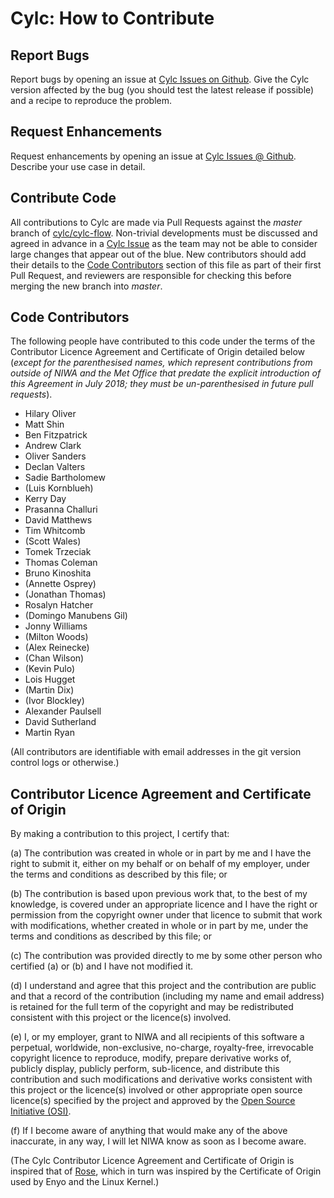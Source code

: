 # Cylc: How to Contribute

## Report Bugs

Report bugs by opening an issue at [Cylc Issues on
Github](https://github.com/cylc/cylc-flow/issues). Give the Cylc version
affected by the bug (you should test the latest release if possible) and a
recipe to reproduce the problem.

## Request Enhancements

Request enhancements by opening an issue at [Cylc Issues @
Github](https://github.com/cylc/cylc-flow/issues). Describe your use case in
detail.

## Contribute Code

All contributions to Cylc are made via Pull Requests against the *master*
branch of [cylc/cylc-flow](https://github.com/cylc/cylc-flow). Non-trivial
developments must be discussed and agreed in advance in a [Cylc
Issue](https://github.com/cylc/cylc-flow/issues) as the team may not be able to
consider large changes that appear out of the blue. New contributors should
add their details to the [Code Contributors](#code-contributors) section of
this file as part of their first Pull Request, and reviewers are responsible
for checking this before merging the new branch into *master*.

## Code Contributors

The following people have contributed to this code under the terms of
the Contributor Licence Agreement and Certificate of Origin detailed
below (_except for the parenthesised names, which represent contributions
from outside of NIWA and the Met Office that predate the explicit introduction
of this Agreement in July 2018; they must be un-parenthesised in future pull
requests_).

 - Hilary Oliver
 - Matt Shin
 - Ben Fitzpatrick
 - Andrew Clark
 - Oliver Sanders
 - Declan Valters
 - Sadie Bartholomew
 - (Luis Kornblueh)
 - Kerry Day
 - Prasanna Challuri
 - David Matthews
 - Tim Whitcomb
 - (Scott Wales)
 - Tomek Trzeciak
 - Thomas Coleman
 - Bruno Kinoshita
 - (Annette Osprey)
 - (Jonathan Thomas)
 - Rosalyn Hatcher
 - (Domingo Manubens Gil)
 - Jonny Williams
 - (Milton Woods)
 - (Alex Reinecke)
 - (Chan Wilson)
 - (Kevin Pulo)
 - Lois Hugget
 - (Martin Dix)
 - (Ivor Blockley)
 - Alexander Paulsell
 - David Sutherland
 - Martin Ryan

(All contributors are identifiable with email addresses in the git version
control logs or otherwise.)

## Contributor Licence Agreement and Certificate of Origin

By making a contribution to this project, I certify that:

(a) The contribution was created in whole or in part by me and I have
    the right to submit it, either on my behalf or on behalf of my
    employer, under the terms and conditions as described by this file;
    or

(b) The contribution is based upon previous work that, to the best of
    my knowledge, is covered under an appropriate licence and I have
    the right or permission from the copyright owner under that licence
    to submit that work with modifications, whether created in whole or
    in part by me, under the terms and conditions as described by
    this file; or

(c) The contribution was provided directly to me by some other person
    who certified (a) or (b) and I have not modified it.

(d) I understand and agree that this project and the contribution
    are public and that a record of the contribution (including my
    name and email address) is retained for the full term of
    the copyright and may be redistributed consistent with this project
    or the licence(s) involved.

(e) I, or my employer, grant to NIWA and all recipients of
    this software a perpetual, worldwide, non-exclusive, no-charge,
    royalty-free, irrevocable copyright licence to reproduce, modify,
    prepare derivative works of, publicly display, publicly perform,
    sub-licence, and distribute this contribution and such modifications
    and derivative works consistent with this project or the licence(s)
    involved or other appropriate open source licence(s) specified by
    the project and approved by the
    [Open Source Initiative (OSI)](http://www.opensource.org/).

(f) If I become aware of anything that would make any of the above
    inaccurate, in any way, I will let NIWA know as soon as
    I become aware.

(The Cylc Contributor Licence Agreement and Certificate of Origin is
inspired that of [Rose](https://github.com/metomi/rose), which in turn was
inspired by the Certificate of Origin used by Enyo and the Linux Kernel.)
